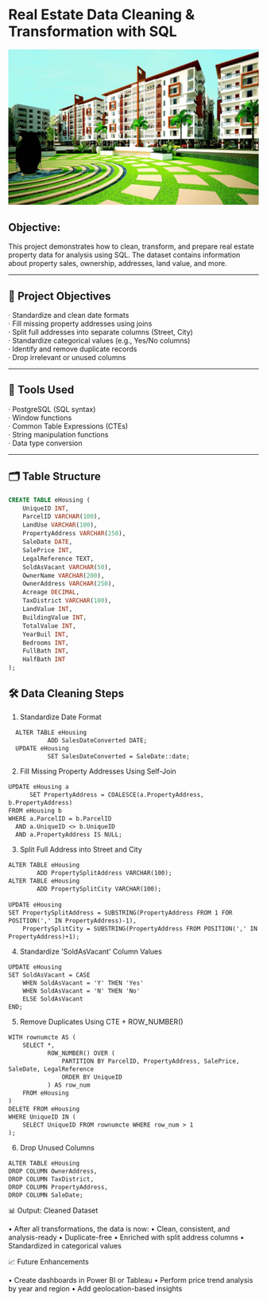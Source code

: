 # Real Estate Data Cleaning & Transformation with SQL
![E Housing logo](https://github.com/vikassaraswatiitg26/EHousing_sql_project/blob/main/EHousing_logo.jpeg)

## Objective:

This project demonstrates how to clean, transform, and prepare real estate property data for analysis using SQL. The dataset contains information about property sales, ownership, addresses, land value, and more.

---

## 📌 Project Objectives

· Standardize and clean date formats  
· Fill missing property addresses using joins  
· Split full addresses into separate columns (Street, City)  
· Standardize categorical values (e.g., Yes/No columns)  
· Identify and remove duplicate records  
· Drop irrelevant or unused columns  

---

## 🧰 Tools Used

· PostgreSQL (SQL syntax)  
· Window functions  
· Common Table Expressions (CTEs)  
· String manipulation functions  
· Data type conversion  

---

## 🗂️ Table Structure

```sql
CREATE TABLE eHousing (
    UniqueID INT,
    ParcelID VARCHAR(100),
    LandUse VARCHAR(100),
    PropertyAddress VARCHAR(250),
    SaleDate DATE,
    SalePrice INT,
    LegalReference TEXT,
    SoldAsVacant VARCHAR(50),
    OwnerName VARCHAR(200),
    OwnerAddress VARCHAR(250),
    Acreage DECIMAL,
    TaxDistrict VARCHAR(100),
    LandValue INT,
    BuildingValue INT,
    TotalValue INT,
    YearBuil INT,
    Bedrooms INT,
    FullBath INT,
    HalfBath INT
);


```
## 🛠️ Data Cleaning Steps
1. Standardize Date Format
```
  ALTER TABLE eHousing
           ADD SalesDateConverted DATE;
  UPDATE eHousing
           SET SalesDateConverted = SaleDate::date;
```

2. Fill Missing Property Addresses Using Self-Join
```
UPDATE eHousing a
      SET PropertyAddress = COALESCE(a.PropertyAddress, b.PropertyAddress)
FROM eHousing b
WHERE a.ParcelID = b.ParcelID
  AND a.UniqueID <> b.UniqueID
  AND a.PropertyAddress IS NULL;
```

3. Split Full Address into Street and City

```
ALTER TABLE eHousing
        ADD PropertySplitAddress VARCHAR(100);
ALTER TABLE eHousing
        ADD PropertySplitCity VARCHAR(100);

UPDATE eHousing
SET PropertySplitAddress = SUBSTRING(PropertyAddress FROM 1 FOR POSITION(',' IN PropertyAddress)-1),
    PropertySplitCity = SUBSTRING(PropertyAddress FROM POSITION(',' IN PropertyAddress)+1);

```

4.  Standardize 'SoldAsVacant' Column Values

```
UPDATE eHousing
SET SoldAsVacant = CASE
    WHEN SoldAsVacant = 'Y' THEN 'Yes'
    WHEN SoldAsVacant = 'N' THEN 'No'
    ELSE SoldAsVacant
END;
```

5.  Remove Duplicates Using CTE + ROW_NUMBER()

```
WITH rownumcte AS (
    SELECT *,
           ROW_NUMBER() OVER (
               PARTITION BY ParcelID, PropertyAddress, SalePrice, SaleDate, LegalReference
               ORDER BY UniqueID
           ) AS row_num
    FROM eHousing
)
DELETE FROM eHousing
WHERE UniqueID IN (
    SELECT UniqueID FROM rownumcte WHERE row_num > 1
);

```

6.  Drop Unused Columns

```
ALTER TABLE eHousing
DROP COLUMN OwnerAddress,
DROP COLUMN TaxDistrict,
DROP COLUMN PropertyAddress,
DROP COLUMN SaleDate;

```

📊 Output: Cleaned Dataset

• After all transformations, the data is now:
• Clean, consistent, and analysis-ready
• Duplicate-free
• Enriched with split address columns
• Standardized in categorical values

📈 Future Enhancements

• Create dashboards in Power BI or Tableau
• Perform price trend analysis by year and region
• Add geolocation-based insights

